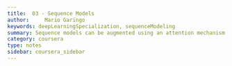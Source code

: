 ```yaml
---
title:  03 - Sequence Models
author:     Mario Garingo
keywords: deepLearningSpecialization, sequenceModeling
summary: Sequence models can be augmented using an attention mechanism. This algorithm will help your model understand where it should focus its attention given a sequence of inputs. This week, you will also learn about speech recognition and how to deal with audio data.
category: coursera
type: notes
sidebar: coursera_sidebar
---
```

